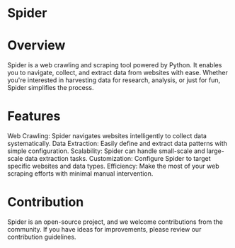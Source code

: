 
# Spider

# Overview
Spider is a web crawling and scraping tool powered by Python. It enables you to navigate, collect, and extract data from websites with ease. Whether you're interested in harvesting data for research, analysis, or just for fun, Spider simplifies the process.

# Features
Web Crawling: Spider navigates websites intelligently to collect data systematically.
Data Extraction: Easily define and extract data patterns with simple configuration.
Scalability: Spider can handle small-scale and large-scale data extraction tasks.
Customization: Configure Spider to target specific websites and data types.
Efficiency: Make the most of your web scraping efforts with minimal manual intervention.

# Contribution
Spider is an open-source project, and we welcome contributions from the community. If you have ideas for improvements, please review our contribution guidelines.
